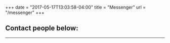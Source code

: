+++
date = "2017-05-17T13:03:58-04:00"
title = "Messenger"
url = "/messenger"
+++

## Contact people below:

---

